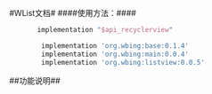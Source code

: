 #WList文档#
####使用方法：####

```groovy
	   implementation "$api_recyclerview"

        implementation 'org.wbing:base:0.1.4'
        implementation 'org.wbing:main:0.0.4'
        implementation 'org.wbing:listview:0.0.5'
```


##功能说明##
